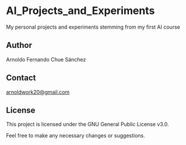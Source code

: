 # AI_Projects_and_Experiments
My personal projects and experiments stemming from my first AI course

## Author
Arnoldo Fernando Chue Sánchez

## Contact
arnoldwork20@gmail.com

## License
This project is licensed under the GNU General Public License v3.0.

Feel free to make any necessary changes or suggestions.